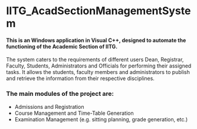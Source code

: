 # IITG_AcadSectionManagementSystem
#### This is an Windows application in Visual C++, designed to automate the functioning of the Academic Section of IITG.
The system caters to the requirements of different users Dean, Registrar, Faculty, Students, Administrators and Officials for performing their assigned tasks. It allows
the students, faculty members and administrators to publish and retrieve the information
from their respective disciplines. 
### The main modules of the project are: 
* Admissions and Registration
* Course Management and Time-Table Generation
* Examination Management (e.g. sitting planning, grade generation, etc.)
